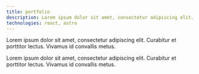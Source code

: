 ```yaml
---
title: portfolio
description: Lorem ipsum dolor sit amet, consectetur adipiscing elit.
technologies: react, astro
---
```


Lorem ipsum dolor sit amet, consectetur adipiscing elit. Curabitur et  porttitor lectus. Vivamus id convallis metus.


Lorem ipsum dolor sit amet, consectetur adipiscing elit. Curabitur et  porttitor lectus. Vivamus id convallis metus.